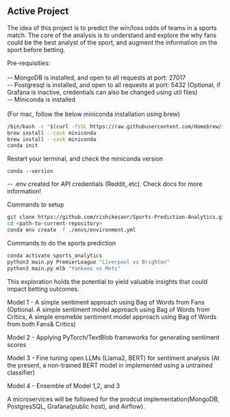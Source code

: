 ## Active Project

The idea of this project is to predict the win/loss odds of teams in a sports match. The core of the analysis is to understand and explore the why fans could be the best analyst of the sport, and augment the information on the sport before betting.

Pre-requisities:<br><br>
-- MongoDB is installed, and  open to all requests at port: 27017<br>
-- Postgresql is installed, and open to all requests at port: 5432 (Optional, if Grafana is inactive, credentials can also be changed using util files)<br>
-- Miniconda is installed <br><br> (For mac, follow the below miniconda installation using brew)<br>

```bash
/bin/bash -c "$(curl -fsSL https://raw.githubusercontent.com/Homebrew/install/HEAD/install.sh)"
brew install --cask miniconda
brew install --cask miniconda
conda init
```
Restart your terminal, and check the miniconda version 

```
conda --version
```

-- .env created for API credentials (Reddit,.etc). Check docs for more information! 

Commands to setup 

```bash
git clone https://github.com/rishikesanr/Sports-Prediction-Analytics.git
cd <path-to-current-repository>
conda env create -f ./envs/environment.yml
```

Commands to do the sports prediction

```bash
conda activate sports_analytics
python3 main.py PremierLeague "Liverpool vs Brighton"
python3 main.py mlb "Yankees vs Mets"
```

This exploration holds the potential to yield valuable insights that could impact betting outcomes.

Model 1 - A simple sentiment approach using Bag of Words from Fans
(Optional. A simple sentiment model approach using Bag of Words from Critics, A simple ensmeble sentiment model approach using Bag of Words from both Fans& Critics)

Model 2 - Applying PyTorch/TextBlob frameworks for generating sentiment scores

Model 3 - Fine tuning open LLMs (Llama2, BERT) for sentiment analysis (At the present, a non-trained BERT model in implemented using a untrained classifier)

Model 4 - Ensemble of Model 1,2, and 3

A microservices will be followed for the prodcut implementation(MongoDB, PostgresSQL, Grafana(public host), and Airflow). 

